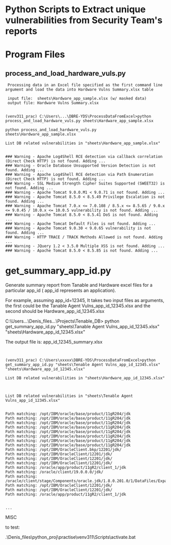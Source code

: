 Python Scripts to Extract unique vulnerabilities from Security Team's reports
=============================================================================


# Program Files

##  process_and_load_hardware_vuls.py

     Processing data in an Excel file specified as the first command line argument and load the data into Hardware Vulns Summary.xlsx table

     input file:  sheets\Hardware_app_sample.xlsx (w/ masked data)
     output file: Hardware Vulns Summary.xlsx




```

(venv311_prac) C:\Users\...\DBRE-YDS\ProcessDataFromExcel>python process_and_load_hardware_vuls.py sheets\Hardware_app_sample.xlsx

python process_and_load_hardware_vuls.py sheets\Hardware_app_sample.xlsx

List DB related vulnerabilities in "sheets\Hardware_app_sample.xlsx"


### Warning - Apache Log4Shell RCE detection via callback correlation (Direct Check HTTP) is not found. Adding ...
### Warning - Oracle Database Unsupported Version Detection is not found. Adding ...
### Warning - Apache Log4Shell RCE detection via Path Enumeration (Direct Check HTTP) is not found. Adding ...
### Warning - SSL Medium Strength Cipher Suites Supported (SWEET32) is not found. Adding ...
### Warning - Apache Tomcat 9.0.0.M1 < 9.0.71 is not found. Adding ...
### Warning - Apache Tomcat 8.5.0 < 8.5.49 Privilege Escalation is not found. Adding ...
### Warning - Apache Tomcat 7.0.x <= 7.0.108 / 8.5.x <= 8.5.65 / 9.0.x <= 9.0.45 / 10.0.x <= 10.0.5 vulnerability is not found. Adding ...
### Warning - Apache Tomcat 8.5.0 < 8.5.41 DoS is not found. Adding ...
### Warning - Apache Tomcat Default Files is not found. Adding ...
### Warning - Apache Tomcat 9.0.30 < 9.0.65 vulnerability is not found. Adding ...
### Warning - HTTP TRACE / TRACK Methods Allowed is not found. Adding ...
### Warning - JQuery 1.2 < 3.5.0 Multiple XSS is not found. Adding ...
### Warning - Apache Tomcat 8.5.0 < 8.5.85 is not found. Adding ...

```



# get_summary_app_id.py

Generate summary report from Tanable and Hardware excel files for a particular app_id ( app_id represents an application).

For example, assuming app_id=12345, It takes two input files as arguments, the first could be the Tanable Agent Vulns_app_id_12345.xlsx and the second should be Hardware_app_id_12345.xlsx

C:\Users\...\Denis_files\...\Projects\Tenable_DB> python get_summary_app_id.py "sheets\Tanable Agent Vulns_app_id_12345.xlsx" "sheets\Hardware_app_id_12345.xlsx"

The output file is:  app_id_12345_summary.xlsx



```


(venv311_prac) C:\Users\xxxxx\DBRE-YDS\ProcessDataFromExcel>python get_summary_app_id.py "sheets\Tenable Agent Vulns_app_id_12345.xlsx" "sheets\Hardware_app_id_12345.xlsx"

List DB related vulnerabilities in "sheets\Hardware_app_id_12345.xlsx"



List DB related vulnerabilities in "sheets\Tenable Agent Vulns_app_id_12345.xlsx"


Path matching: /opt/IBM/oracle/base/product/11gR204/jdk
Path matching: /opt/IBM/oracle/base/product/11gR204/jdk
Path matching: /opt/IBM/oracle/base/product/11gR204/jdk
Path matching: /opt/IBM/oracle/base/product/11gR204/jdk
Path matching: /opt/IBM/oracle/base/product/11gR204/jdk
Path matching: /opt/IBM/oracle/base/product/11gR204/jdk
Path matching: /opt/IBM/oracle/base/product/11gR204/jdk
Path matching: /opt/IBM/oracle/base/product/11gR204/jdk
Path matching: /opt/IBM/OracleClient.bkp/12201/jdk/
Path matching: /opt/IBM/OracleClient/12201/jdk/
Path matching: /opt/IBM/OracleClient/12201/jdk/
Path matching: /opt/IBM/OracleClient/12201/jdk/
Path matching: /oracle/app/product/11gR2/client_1/jdk
Path matching: /oracle/client/19.0.0.0/jdk/
Path matching: /oracle/client/stage/Components/oracle.jdk/1.8.0.201.0/1/DataFiles/Expanded/filegroup2/jre/
Path matching: /opt/IBM/OracleClient/12201/jdk/
Path matching: /opt/IBM/OracleClient/12201/jdk/
Path matching: /oracle/app/product/11gR2/client_1/jdk


...

```


MISC

to test:

.\Denis_files\python_proj\practise\venv311\Scripts\activate.bat